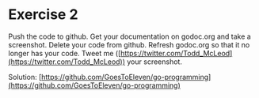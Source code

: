 # Exercise 2

Push the code to github. Get your documentation on godoc.org and take a screenshot. Delete your code from github. Refresh godoc.org so that it no longer has your code. Tweet me ([https://twitter.com/Todd_McLeod](https://twitter.com/Todd_McLeod)) your screenshot.

Solution: [https://github.com/GoesToEleven/go-programming](https://github.com/GoesToEleven/go-programming)
